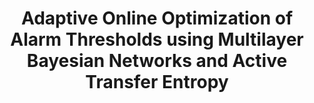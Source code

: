 ---
layout: "publication"
title: "Adaptive Online Optimization of Alarm Thresholds using Multilayer Bayesian Networks and Active Transfer Entropy"
type: "paper"
order: 186
year: 2023
external_url: https://www.sciencedirect.com/science/article/abs/pii/S096706612300103X
authors: "Yi Luo, Bhushan Gopaluni, Liang Cao, Yongjian Wang, Jian Cheng"
journal: "Control Engineering Practice"
pdf: "2023J7_luo_cep.pdf"
thumbnail: "2023J7_luo_cep.png"
image: "/assets/thumbnails/2023J7_luo_cep.png"
thumbnail_caption: "Figure 6: The flow chart of the adaptive online alarm threshold optimization method based on SMBN-ATE."
description: "Poorly designed alarm thresholds usually lead to significant safety hazards and highly connected industrial processes. Due to the process condition changes, the traditional alarm threshold optimization methods based on historical alarm data lack the ability to adapt the thresholds online, which increases the safety risks for a given process. This paper proposes a Simplified Multilayers Bayesian Network based on Active Transfer Entropy (SMBN-ATE) to achieve adaptive online optimization of alarm threshold. Through SMBN-ATE, an accurate and streamlined alarm propagation network is constructed and then applied to predict the probability of future alarms, optimizing the alarm thresholds at each sample time. Our method has two primary advantages: (1) The constructed alarm propagation network circumvents the false causality problem caused by strong correlation and thus improves the accuracy of the alarm propagation structure. (2) The adaptive online threshold optimization adjusts threshold value in real-time based on the alarming probability and independently optimizes false and missed alarm rates. The experimental results for the micro-seismic data obtained from an actual coal mine indicate the reliability of establishing variable relationships based on Active Transfer Entropy (ATE). Furthermore, the SMBN-ATE shows high effectiveness in the Tennessee Eastman Process (TEP). Consequently, SMBN-ATE optimized the sum of the average false alarm and missing alarm rates for 16 variables from 28.5% and 27.2% to 19.7%, where 28.5% and 27.2% were calculated by the Univariate threshold setting (Uni) and False Alarm Probability and Missing Alarm Probability (FAP-MAP), respectively. It demonstrated the SMBN-ATE method to be remarkably valuable."
---